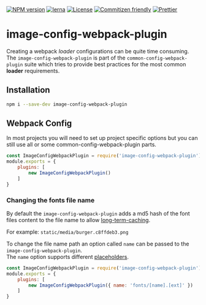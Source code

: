 [![NPM version](https://badge.fury.io/js/image-config-webpack-plugin.svg)](https://www.npmjs.com/package/image-config-webpack-plugin) 
[![lerna](https://img.shields.io/badge/maintained%20with-lerna-cc00ff.svg)](https://lernajs.io/) 
[![License](https://img.shields.io/badge/license-MIT-green.svg)](http://opensource.org/licenses/MIT) 
[![Commitizen friendly](https://img.shields.io/badge/commitizen-friendly-brightgreen.svg)](http://commitizen.github.io/cz-cli/) 
[![Prettier](https://img.shields.io/badge/Code%20Style-Prettier-green.svg)](https://github.com/prettier/prettier)

# image-config-webpack-plugin

Creating a webpack *loader* configurations can be quite time consuming.  
The `image-config-webpack-plugin` is part of the `common-config-webpack-plugin` suite which tries to provide best practices for the most common **loader** requirements.  

## Installation

```bash
npm i --save-dev image-config-webpack-plugin
```

## Webpack Config

In most projects you will need to set up project specific options but you can still use all or
some common-config-webpack-plugin parts.

```js
const ImageConfigWebpackPlugin = require('image-config-webpack-plugin');
module.exports = {
    plugins: [
        new ImageConfigWebpackPlugin()
    ]
}
```

### Changing the fonts file name

By default the `image-config-webpack-plugin` adds a md5 hash of the font files content to the file name
to allow [long-term-caching](https://developers.google.com/web/fundamentals/performance/webpack/use-long-term-caching).

For example: `static/media/burger.c8ffdeb3.png` 

To change the file name path an option called `name` can be passed to the `image-config-webpack-plugin`.  
The `name` option supports different [placeholders](https://github.com/webpack-contrib/file-loader#placeholders).

```js
const ImageConfigWebpackPlugin = require('image-config-webpack-plugin');
module.exports = {
    plugins: [
        new ImageConfigWebpackPlugin({ name: 'fonts/[name].[ext]' })
    ]
}
```
